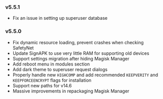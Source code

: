 ### v5.5.1
- Fix an issue in setting up superuser database

### v5.5.0
- Fix dynamic resource loading, prevent crashes when checking SafetyNet
- Update SignAPK to use very little RAM for supporting old devices
- Support settings migration after hiding Magisk Manager
- Add reboot menu in modules section
- Add dark theme to superuser request dialogs
- Properly handle new `HIGHCOMP` and add recommended `KEEPVERITY` and `KEEPFORCEENCRYPT` flags for installation
- Support new paths for v14.6
- Massive improvements in repackaging Magisk Manager

